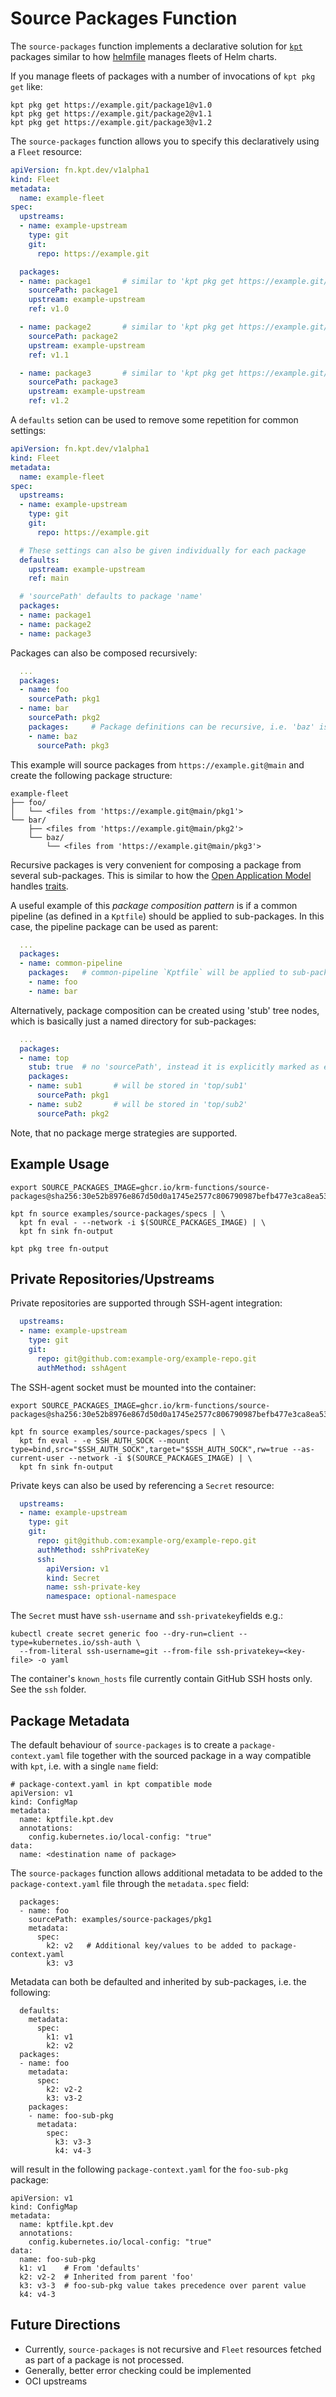 # Source Packages Function

The `source-packages` function implements a declarative solution for
[`kpt`](https://kpt.dev/book/03-packages/) packages similar to how
[helmfile](https://github.com/helmfile/helmfile) manages fleets of
Helm charts.

If you manage fleets of packages with a number of invocations of `kpt pkg get` like:

```shell
kpt pkg get https://example.git/package1@v1.0
kpt pkg get https://example.git/package2@v1.1
kpt pkg get https://example.git/package3@v1.2
```

The `source-packages` function allows you to specify this declaratively using a `Fleet` resource:

```yaml
apiVersion: fn.kpt.dev/v1alpha1
kind: Fleet
metadata:
  name: example-fleet
spec:
  upstreams:
  - name: example-upstream
    type: git
    git:
      repo: https://example.git

  packages:
  - name: package1       # similar to 'kpt pkg get https://example.git/package1@v1.0'
    sourcePath: package1
    upstream: example-upstream
    ref: v1.0

  - name: package2       # similar to 'kpt pkg get https://example.git/package2@v1.1'
    sourcePath: package2
    upstream: example-upstream
    ref: v1.1

  - name: package3       # similar to 'kpt pkg get https://example.git/package3@v1.2'
    sourcePath: package3
    upstream: example-upstream
    ref: v1.2
```

A `defaults` setion can be used to remove some repetition for common settings:

```yaml
apiVersion: fn.kpt.dev/v1alpha1
kind: Fleet
metadata:
  name: example-fleet
spec:
  upstreams:
  - name: example-upstream
    type: git
    git:
      repo: https://example.git

  # These settings can also be given individually for each package
  defaults:
    upstream: example-upstream
    ref: main

  # 'sourcePath' defaults to package 'name'
  packages:
  - name: package1
  - name: package2
  - name: package3
```

Packages can also be composed recursively:

```yaml
  ...
  packages:
  - name: foo
    sourcePath: pkg1
  - name: bar
    sourcePath: pkg2
    packages:     # Package definitions can be recursive, i.e. 'baz' is inside 'bar'
    - name: baz
      sourcePath: pkg3
```

This example will source packages from `https://example.git@main` and
create the following package structure:

```
example-fleet
├── foo/
│   └── <files from 'https://example.git@main/pkg1'>
└── bar/
    ├── <files from 'https://example.git@main/pkg2'>
    └── baz/
        └── <files from 'https://example.git@main/pkg3'>
```

Recursive packages is very convenient for composing a package from
several sub-packages. This is similar to how the [Open Application
Model](https://oam.dev/) handles
[traits](https://github.com/oam-dev/spec/blob/master/6.traits.md).

A useful example of this *package composition pattern* is if a common
pipeline (as defined in a `Kptfile`) should be applied to
sub-packages. In this case, the pipeline package can be used as
parent:

```yaml
  ...
  packages:
  - name: common-pipeline
    packages:   # common-pipeline `Kptfile` will be applied to sub-packages
    - name: foo
    - name: bar
```

Alternatively, package composition can be created using 'stub' tree
nodes, which is basically just a named directory for sub-packages:

```yaml
  ...
  packages:
  - name: top
    stub: true  # no 'sourcePath', instead it is explicitly marked as empty stub node
    packages:
    - name: sub1       # will be stored in 'top/sub1'
      sourcePath: pkg1
    - name: sub2       # will be stored in 'top/sub2'
      sourcePath: pkg2
```

Note, that no package merge strategies are supported.

## Example Usage

```shell
export SOURCE_PACKAGES_IMAGE=ghcr.io/krm-functions/source-packages@sha256:30e52b8976e867d50d0a1745e2577c806790987befb477e3ca8ea53bd0aa3859

kpt fn source examples/source-packages/specs | \
  kpt fn eval - --network -i $(SOURCE_PACKAGES_IMAGE) | \
  kpt fn sink fn-output

kpt pkg tree fn-output
```

## Private Repositories/Upstreams

Private repositories are supported through SSH-agent integration:

```yaml
  upstreams:
  - name: example-upstream
    type: git
    git:
      repo: git@github.com:example-org/example-repo.git
      authMethod: sshAgent
```

The SSH-agent socket must be mounted into the container:

```shell
export SOURCE_PACKAGES_IMAGE=ghcr.io/krm-functions/source-packages@sha256:30e52b8976e867d50d0a1745e2577c806790987befb477e3ca8ea53bd0aa3859

kpt fn source examples/source-packages/specs | \
  kpt fn eval - -e SSH_AUTH_SOCK --mount type=bind,src="$SSH_AUTH_SOCK",target="$SSH_AUTH_SOCK",rw=true --as-current-user --network -i $(SOURCE_PACKAGES_IMAGE) | \
  kpt fn sink fn-output
```

Private keys can also be used by referencing a `Secret` resource:

```yaml
  upstreams:
  - name: example-upstream
    type: git
    git:
      repo: git@github.com:example-org/example-repo.git
      authMethod: sshPrivateKey
      ssh:
        apiVersion: v1
        kind: Secret
        name: ssh-private-key
        namespace: optional-namespace
```

The `Secret` must have `ssh-username` and `ssh-privatekey`fields e.g.:

```
kubectl create secret generic foo --dry-run=client --type=kubernetes.io/ssh-auth \
  --from-literal ssh-username=git --from-file ssh-privatekey=<key-file> -o yaml
```

The container's `known_hosts` file currently contain GitHub SSH hosts
only. See the `ssh` folder.

## Package Metadata

The default behaviour of `source-packages` is to create a
`package-context.yaml` file together with the sourced package in a
way compatible with `kpt`, i.e. with a single `name` field:

```
# package-context.yaml in kpt compatible mode
apiVersion: v1
kind: ConfigMap
metadata:
  name: kptfile.kpt.dev
  annotations:
    config.kubernetes.io/local-config: "true"
data:
  name: <destination name of package>
```

The `source-packages` function allows additional metadata to be added
to the `package-context.yaml` file through the `metadata.spec` field:

```
  packages:
  - name: foo
    sourcePath: examples/source-packages/pkg1
    metadata:
      spec:
        k2: v2   # Additional key/values to be added to package-context.yaml
        k3: v3
```

Metadata can both be defaulted and inherited by sub-packages, i.e. the
following:

```
  defaults:
    metadata:
      spec:
        k1: v1
        k2: v2
  packages:
  - name: foo
    metadata:
      spec:
        k2: v2-2
        k3: v3-2
    packages:
    - name: foo-sub-pkg
      metadata:
        spec:
          k3: v3-3
          k4: v4-3
```

will result in the following `package-context.yaml` for the
`foo-sub-pkg` package:

```
apiVersion: v1
kind: ConfigMap
metadata:
  name: kptfile.kpt.dev
  annotations:
    config.kubernetes.io/local-config: "true"
data:
  name: foo-sub-pkg
  k1: v1    # From 'defaults'
  k2: v2-2  # Inherited from parent 'foo'
  k3: v3-3  # foo-sub-pkg value takes precedence over parent value
  k4: v4-3
```

## Future Directions

- Currently, `source-packages` is not recursive and `Fleet` resources
  fetched as part of a package is not processed.
- Generally, better error checking could be implemented
- OCI upstreams

